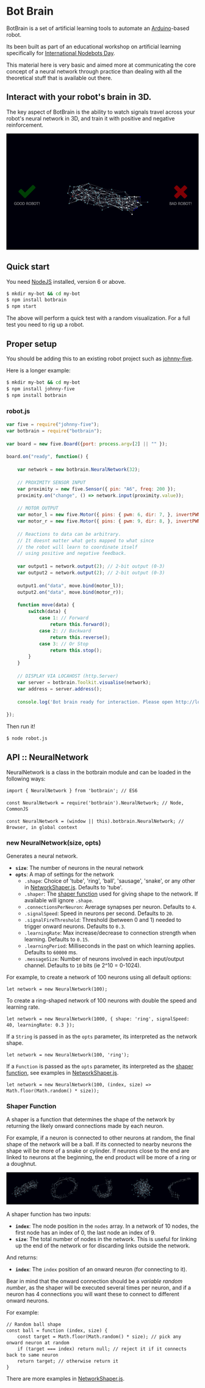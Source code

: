 # Bot Brain

BotBrain is a set of artificial learning tools to automate an [Arduino](http://arduino.org)-based robot.

Its been built as part of an educational workshop on artificial learning specifically for [International Nodebots Day](https://www.eventbrite.com.au/e/international-nodebots-day-melbourne-2017-tickets-34845310261).

This material here is very basic and aimed more at communicating the core concept of a neural network through practice than dealing with all the theoretical stuff that is available out there.

## Interact with your robot's brain in 3D.

The key aspect of BotBrain is the ability to watch signals travel across your robot's neural network in 3D, and train it with positive and negative reinforcement.

![brain-3d.png](brain-3d.gif)

## Quick start

You need [NodeJS](https://nodejs.org/en/download/) installed, version 6 or above.

```sh
$ mkdir my-bot && cd my-bot
$ npm install botbrain
$ npm start
```

The above will perform a quick test with a random visualization. For a full test you need to rig up a robot.

## Proper setup

You should be adding this to an existing robot project such as [johnny-five](http://johnny-five.io/).

Here is a longer example:

```sh
$ mkdir my-bot && cd my-bot
$ npm install johnny-five
$ npm install botbrain
```

### robot.js
```js
var five = require("johnny-five");
var botbrain = require("botbrain");

var board = new five.Board({port: process.argv[2] || "" });

board.on("ready", function() {

    var network = new botbrain.NeuralNetwork(32);

    // PROXIMITY SENSOR INPUT
    var proximity = new five.Sensor({ pin: "A6", freq: 200 });
    proximity.on("change", () => network.input(proximity.value));

    // MOTOR OUTPUT
    var motor_l = new five.Motor({ pins: { pwm: 6, dir: 7, }, invertPWM: true, });
    var motor_r = new five.Motor({ pins: { pwm: 9, dir: 8, }, invertPWM: true, });

    // Reactions to data can be arbitrary.
    // It doesnt matter what gets mapped to what since
    // the robot will learn to coordinate itself
    // using positive and negative feedback.

    var output1 = network.output(2); // 2-bit output (0-3)
    var output2 = network.output(2); // 2-bit output (0-3)

    output1.on("data", move.bind(motor_l));
    output2.on("data", move.bind(motor_r));

    function move(data) {
    	switch(data) {
            case 1: // Forward
                return this.forward();
            case 2: // Backward
                return this.reverse();
            case 3: // Or Stop
                return this.stop();
    	}
    }

    // DISPLAY VIA LOCAHOST (http.Server)
    var server = botbrain.Toolkit.visualise(network);
    var address = server.address();

    console.log('Bot brain ready for interaction. Please open http://localhost:' + address.port);

});
```

Then run it!

```sh
$ node robot.js
```
## API :: NeuralNetwork

NeuralNetwork is a class in the botbrain module and can be loaded in the following ways:

```
import { NeuralNetwork } from 'botbrain'; // ES6  

const NeuralNetwork = require('botbrain').NeuralNetwork; // Node, CommonJS

const NeuralNetwork = (window || this).botbrain.NeuralNetwork; // Browser, in global context
```

### new NeuralNetwork(size, opts)

Generates a neural network.

- **`size`**: The number of neurons in the neural network
- **`opts`**: A map of settings for the network
    - `.shape`: Choice of 'tube', 'ring', 'ball', 'sausage', 'snake', or any other in [NetworkShaper.js](src/NetworkShaper.js). Defaults to 'tube'.
    - `.shaper`: The [shaper function](#shaper-function) used for giving shape to the network. If available will ignore `.shape`.
    - `.connectionsPerNeuron`: Average synapses per neuron. Defaults to `4`.
    - `.signalSpeed`: Speed in neurons per second. Defaults to `20`.
    - `.signalFireThreshold`: Threshold (between 0 and 1) needed to trigger onward neurons. Defaults to `0.3`.
    - `.learningRate`: Max increase/decrease to connection strength when learning. Defaults to `0.15`.
    - `.learningPeriod`: Milliseconds in the past on which learning applies. Defaults to `60000` ms.
    - `.messageSize`: Number of neurons involved in each input/output channel. Defaults to `10` bits (ie 2^10 = 0-1024).

For example, to create a network of 100 neurons using all default options:

```
let network = new NeuralNetwork(100);
```

To create a ring-shaped network of 100 neurons with double the speed and learning rate.

```
let network = new NeuralNetwork(1000, { shape: 'ring', signalSpeed: 40, learningRate: 0.3 });
```

If a `String` is passed in as the `opts` parameter, its interpreted as the network shape.

```
let network = new NeuralNetwork(100, 'ring');
```

If a `Function` is passed as the `opts` parameter, its interpreted as the [shaper function](#shaper-function), see examples in [NetworkShaper.js](src/NetworkShaper.js).

```
let network = new NeuralNetwork(100, (index, size) => Math.floor(Math.random() * size));
```

### Shaper Function

A shaper is a function that determines the shape of the network by returning the likely onward connections made by each neuron. 

For example, if a neuron is connected to other neurons at random, the final shape of the network will be a ball. If its connected to nearby neurons the shape will be more of a snake or cylinder. If neurons close to the end are linked to neurons at the beginning, the end product will be more of a ring or a doughnut.

![shaper.png](shaper.png)

A shaper function has two inputs: 

- **`index`**: The node position in the `nodes` array. In a network of 10 nodes, the first node has an index of 0, the last node an index of 9.
- **`size`**: The total number of nodes in the network. This is useful for linking up the end of the network or for discarding links outside the network.

And returns:

 - **`index`**: The `index` position of an onward neuron (for connecting to it). 

Bear in mind that the onward connection should be a *variable random number*, as the shaper will be executed several times per neuron, and if a neuron has 4 connections you will want these to connect to different onward neurons.

For example:

```
// Random ball shape
const ball = function (index, size) {
    const target = Math.floor(Math.random() * size); // pick any onward neuron at random
    if (target === index) return null; // reject it if it connects back to same neuron
    return target; // otherwise return it
}
```

There are more examples in [NetworkShaper.js](src/NetworkShaper.js).
